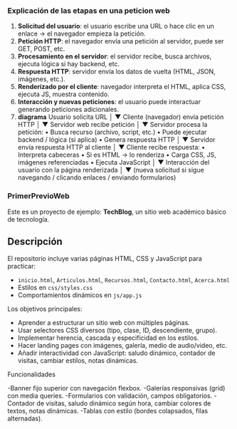 ### Explicación de las etapas en una peticion web

1. **Solicitud del usuario**: el usuario escribe una URL o hace clic en un enlace → el navegador empieza la petición.  
2. **Petición HTTP**: el navegador envía una petición al servidor, puede ser GET, POST, etc.  
3. **Procesamiento en el servidor**: el servidor recibe, busca archivos, ejecuta lógica si hay backend, etc.  
4. **Respuesta HTTP**: servidor envía los datos de vuelta (HTML, JSON, imágenes, etc.).  
5. **Renderizado por el cliente**: navegador interpreta el HTML, aplica CSS, ejecuta JS, muestra contenido.  
6. **Interacción y nuevas peticiones**: el usuario puede interactuar generando peticiones adicionales.
7. **diagrama**
Usuario solicita URL
│
▼
Cliente (navegador) envía petición HTTP
│
▼
Servidor web recibe petición
│
▼
Servidor procesa la petición:
• Busca recurso (archivo, script, etc.)
• Puede ejecutar backend / lógica (si aplica)
• Genera respuesta HTTP
│
▼
Servidor envía respuesta HTTP al cliente
│
▼
Cliente recibe respuesta:
• Interpreta cabeceras
• Si es HTML → lo renderiza
• Carga CSS, JS, imágenes referenciadas
• Ejecuta JavaScript
│
▼
Interacción del usuario con la página renderizada
│
▼
(nueva solicitud si sigue navegando / clicando enlaces / enviando formularios)
   
### PrimerPrevioWeb

Este es un proyecto de ejemplo: **TechBlog**, un sitio web académico básico de tecnología.  

## Descripción

El repositorio incluye varias páginas HTML, CSS y JavaScript para practicar:

- `inicio.html`, `Articulos.html`, `Recursos.html`, `Contacto.html`, `Acerca.html`  
- Estilos en `css/styles.css`  
- Comportamientos dinámicos en `js/app.js`  

Los objetivos principales:

- Aprender a estructurar un sitio web con múltiples páginas.  
- Usar selectores CSS diversos (tipo, clase, ID, descendiente, grupo).  
- Implementar herencia, cascada y especificidad en los estilos.  
- Hacer landing pages con imágenes, galería, medio de audio/video, etc.  
- Añadir interactividad con JavaScript: saludo dinámico, contador de visitas, cambiar estilos, notas dinámicas.

Funcionalidades

-Banner fijo superior con navegación flexbox.
-Galerías responsivas (grid) con media queries.
-Formularios con validación, campos obligatorios.
-Contador de visitas, saludo dinámico según hora, cambiar colores de textos, notas dinámicas.
-Tablas con estilo (bordes colapsados, filas alternadas).
